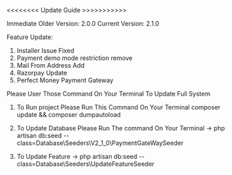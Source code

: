<<<<<<<< Update Guide >>>>>>>>>>>  

Immediate Older Version: 2.0.0
Current Version: 2.1.0

Feature Update:
1. Installer Issue Fixed
2. Payment demo mode restriction remove
3. Mail From Address Add
4. Razorpay Update
4. Perfect Money Payment Gateway

Please User Those Command On Your Terminal To Update Full System
1. To Run project Please Run This Command On Your Terminal
    composer update && composer dumpautoload

2. To Update Database Please Run The command On Your Terminal
    -> php artisan db:seed --class=Database\\Seeders\\V2_1_0\\PaymentGateWaySeeder

3. To Update Feature
    -> php artisan db:seed --class=Database\\Seeders\\UpdateFeatureSeeder

